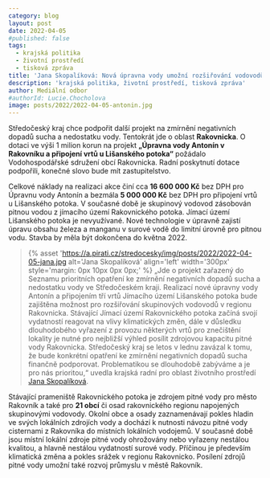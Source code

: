 ```yaml
---
category: blog
layout: post
date: 2022-04-05
#published: false
tags: 
  - krajská politika
  - životní prostředí
  - tisková zpráva
title: 'Jana Skopalíková: Nová úpravna vody umožní rozšiřování vodovodů na Rakovnicku!'
description: 'krajská politika, životní prostředí, tisková zpráva'
author: Mediální odbor
#authorId: Lucie.Chocholova
image: posts/2022/2022-04-05-antonin.jpg
---
```


Středočeský kraj chce podpořit další projekt na zmírnění negativních dopadů sucha a nedostatku vody. Tentokrát jde o oblast **Rakovnicka**. O dotaci ve výši 1 milion korun na 
projekt **„Úpravna vody Antonín v Rakovníku a připojení vrtů u Lišanského potoka“** požádalo Vodohospodářské sdružení obcí Rakovnicka. Radní poskytnutí dotace podpořili, 
konečné slovo bude mít zastupitelstvo.

Celkové náklady na realizaci akce činí cca **16 600 000 Kč** bez DPH pro Úpravnu vody Antonín a bezmála **5 000 000 Kč** bez DPH pro připojení vrtů u Lišanského potoka. 
V současné době je skupinový vodovod zásobován pitnou vodou z jímacího území Rakovnického potoka. Jímací území Lišanského potoka je nevyužívané. Nové technologie v 
úpravně zajistí úpravu obsahu železa a manganu v surové vodě do limitní úrovně pro pitnou vodu. Stavba by měla být dokončena do května 2022.

> {% asset 'https://a.pirati.cz/stredocesky/img/posts/2022/2022-04-05-jana.jpg alt='Jana Skopalíková' align='left' width='300px' style='margin: 0px 10px 0px 0px;' %} „Jde o projekt zařazený do Seznamu prioritních opatření ke zmírnění negativních dopadů sucha a nedostatku vody ve Středočeském kraji. Realizací nové úpravny vody Antonín 
a připojením tří vrtů Jímacího území Lišanského potoka bude zajištěna možnost pro rozšiřování skupinových vodovodů v regionu Rakovnicka. Stávající Jímací území 
Rakovnického potoka začíná svojí vydatností reagovat na vlivy klimatických změn, dále v důsledku dlouhodobého vyřazení z provozu některých vrtů pro znečištění lokality 
je nutné pro nejbližší výhled posílit zdrojovou kapacitu pitné vody Rakovnicka. Středočeský kraj se letos v lednu zavázal k tomu, že bude konkrétní opatření ke zmírnění 
negativních dopadů sucha finančně podporovat. Problematikou se dlouhodobě zabýváme a je pro nás prioritou,“ uvedla krajská radní pro oblast životního prostředí [Jana 
Skopalíková](https://stredocesky.pirati.cz/lide/jana-skopalikova/).

Stávající prameniště Rakovnického potoka je zdrojem pitné vody pro město Rakovník a také pro **21 obcí** či osad rakovnického regionu napojených skupinovými vodovody. Okolní 
obce a osady zaznamenávají pokles hladin ve svých lokálních zdrojích vody a dochází k nutnosti návozu pitné vody cisternami z Rakovníka do místních lokálních vodojemů. V 
současné době jsou místní lokální zdroje pitné vody ohrožovány nebo vyřazeny nestálou kvalitou, a hlavně nestálou vydatností surové vody. Příčinou je především klimatická 
změna a pokles srážek v regionu Rakovnicko. Posílení zdrojů pitné vody umožní také rozvoj průmyslu v městě Rakovník.
